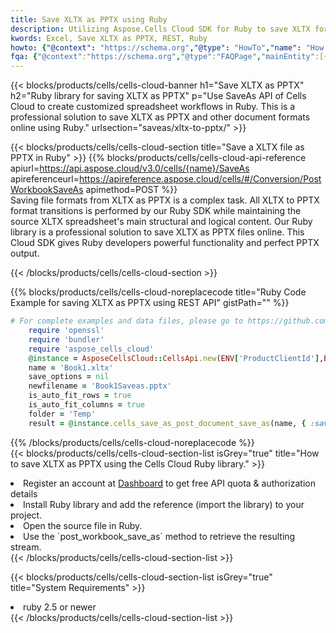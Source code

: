 ```yaml
---
title: Save XLTX as PPTX using Ruby 
description: Utilizing Aspose.Cells Cloud SDK for Ruby to save XLTX format file as PPTX format file. 
kwords: Excel, Save XLTX as PPTX, REST, Ruby
howto: {"@context": "https://schema.org","@type": "HowTo","name": "How to save XLTX as PPTX using the Cells Cloud Ruby library.","description": "How to save XLTX as PPTX using the Cells Cloud Ruby library.","image": {"@type": "ImageObject"},"url": "/ruby/saveas/xltx-to-pptx/","step": [{ "@type": "HowToStep","name": "How to save XLTX as PPTX using the Cells Cloud Ruby library. step 1", "image": {"@type": "ImageObject",},"url": "/ruby/saveas/xltx-to-pptx/","text": "Register an account at <a href='https://dashboard.aspose.cloud/'>Dashboard</a> to get free API quota & authorization details",},{ "@type": "HowToStep","name": "How to save XLTX as PPTX using the Cells Cloud Ruby library. step 1", "image": {"@type": "ImageObject",},"url": "/ruby/saveas/xltx-to-pptx/","text": "Install Ruby library and add the reference (import the library) to your project.",},{ "@type": "HowToStep","name": "How to save XLTX as PPTX using the Cells Cloud Ruby library. step 1", "image": {"@type": "ImageObject",},"url": "/ruby/saveas/xltx-to-pptx/","text": "Open the source file in Ruby.",},{ "@type": "HowToStep","name": "How to save XLTX as PPTX using the Cells Cloud Ruby library. step 1", "image": {"@type": "ImageObject",},"url": "/ruby/saveas/xltx-to-pptx/","text": "Use the `post_workbook_save_as` method to retrieve the resulting stream.",}, ],"supply": {"@type": "HowToSupply","name": "document"},"tool": [{"@type": "HowToTool","name": "RubyMine, Visual Studio Code, Aptana Studio, NetBeans"},{"@type": "HowToTool","name": "Aspose Cells"}],"totalTime": "PT6M"}
fqa: {"@context":"https://schema.org","@type":"FAQPage","mainEntity":[{"@type":"Question","name":"Why save file as other formats file in C# using REST API?","acceptedAnswer":{"@type":"Answer","text":"Documents are encoded in many ways, and some files may be incompatible with the software you use. To open and read such files, just save them as appropriate file formats.<br/><ol><li>Install .NET SDK and add the reference (import the library) to your project.</li><li>Open the source file in C# using REST API.</li><li>Call the PostWorkbookSaveAsRequest() method, passing an output filename with required extension.</li><li>Get the result of save as a separate file.</li></ol>"}},{"@type":"Question","name":"What file formats can I save as with your C# library?","acceptedAnswer":{"@type":"Answer","text":"We support a variety of file formats for conversion using .NET library, including XLSX, Excel, xls , PDF, CSV, HTML, Markdown, XML, PNG, JPG, TIFF, Json, TXT and many more."}},{"@type":"Question","name":"What is the maximum allowed file size for conversion using this .NET library?","acceptedAnswer":{"@type":"Answer","text":"There are no file size limits for format conversions using .NET library."}}]}
---
```



{{< blocks/products/cells/cells-cloud-banner h1="Save XLTX as PPTX" h2="Ruby library for saving XLTX as PPTX" p="Use SaveAs API of Cells Cloud to create customized spreadsheet workflows in Ruby. This is a professional solution to save XLTX as PPTX and other document formats online using Ruby." urlsection="saveas/xltx-to-pptx/" >}}

{{< blocks/products/cells/cells-cloud-section  title="Save a XLTX file as PPTX in Ruby" >}}
{{% blocks/products/cells/cells-cloud-api-reference  apiurl=https://api.aspose.cloud/v3.0/cells/{name}/SaveAs  apireferenceurl=https://apireference.aspose.cloud/cells/#/Conversion/PostWorkbookSaveAs  apimethod=POST %}}
<br/>
Saving file formats from XLTX as PPTX is a complex task. All XLTX to PPTX format transitions is performed by our Ruby SDK while maintaining the source XLTX spreadsheet's main structural and logical content. Our Ruby library is a professional solution to save XLTX as PPTX files online. This Cloud SDK gives Ruby developers powerful functionality and perfect PPTX output.

{{< /blocks/products/cells/cells-cloud-section >}}

{{% blocks/products/cells/cells-cloud-noreplacecode title="Ruby Code Example for saving XLTX as PPTX using REST API" gistPath="" %}}
  
```ruby
# For complete examples and data files, please go to https://github.com/aspose-cells-cloud/aspose-cells-cloud-ruby/
    require 'openssl'
    require 'bundler'
    require 'aspose_cells_cloud'
    @instance = AsposeCellsCloud::CellsApi.new(ENV['ProductClientId'],ENV['ProductClientSecret'])
    name = 'Book1.xltx'
    save_options = nil
    newfilename = 'Book1Saveas.pptx'
    is_auto_fit_rows = true
    is_auto_fit_columns = true
    folder = 'Temp'
    result = @instance.cells_save_as_post_document_save_as(name, { :save_options=>save_options, :newfilename=>(folder+"/"+newfilename), :is_auto_fit_rows=>is_auto_fit_rows, :is_auto_fit_columns=>is_auto_fit_columns, :folder=>folder})
```
  
{{% /blocks/products/cells/cells-cloud-noreplacecode  %}}
<br/>
{{< blocks/products/cells/cells-cloud-section-list isGrey="true"  title="How to save XLTX as PPTX using the Cells Cloud Ruby library." >}}
<li>Register an account at <a href="https://dashboard.aspose.cloud/">Dashboard</a> to get free API quota & authorization details</li>
<li>Install Ruby library and add the reference (import the library) to your project.</li>
<li>Open the source file in Ruby.</li>
<li>Use the `post_workbook_save_as` method to retrieve the resulting stream.</li>
{{< /blocks/products/cells/cells-cloud-section-list >}}

{{< blocks/products/cells/cells-cloud-section-list isGrey="true"  title="System Requirements" >}}
<li>ruby 2.5 or newer</li>
{{< /blocks/products/cells/cells-cloud-section-list >}}
